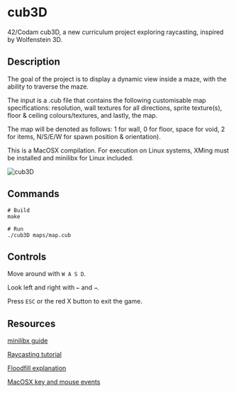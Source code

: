 # cub3D
42/Codam cub3D, a new curriculum project exploring raycasting, inspired by Wolfenstein 3D.
## Description
The goal of the project is to display a dynamic view inside a maze, with the ability to traverse the maze.

The input is a .cub file that contains the following customisable map specifications: resolution, wall textures for all directions, sprite texture(s), floor & ceiling colours/textures, and lastly, the map.

The map will be denoted as follows: 1 for wall, 0 for floor, space for void, 2 for items, N/S/E/W for spawn position & orientation).

This is a MacOSX compilation. For execution on Linux systems, XMing must be installed and minilibx for Linux included. 

![cub3D](/screenshot.png)

## Commands
```
# Build
make

# Run
./cub3D maps/map.cub
```

## Controls
Move around with ```W A S D```.

Look left and right with ```←``` and ```→```.

Press ```ESC``` or the red X button to exit the game.


## Resources
[minilibx guide](https://harm-smits.github.io/42docs/libs/minilibx/introduction.html)

[Raycasting tutorial](https://lodev.org/cgtutor/raycasting.html)

[Floodfill explanation](https://inventwithpython.com/blog/2011/08/11/recursion-explained-with-the-flood-fill-algorithm-and-zombies-and-cats/)

[MacOSX key and mouse events](https://github.com/VBrazhnik/FdF/wiki/How-to-handle-mouse-buttons-and-key-presses%3F)
